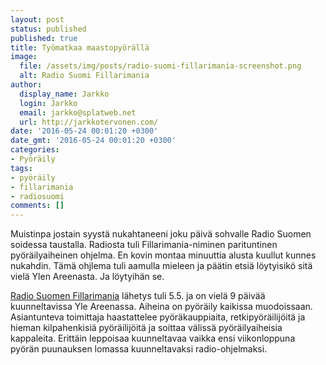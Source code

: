```yaml
---
layout: post
status: published
published: true
title: Työmatkaa maastopyörällä
image:
  file: /assets/img/posts/radio-suomi-fillarimania-screenshot.png
  alt: Radio Suomi Fillarimania
author:
  display_name: Jarkko
  login: Jarkko
  email: jarkko@splatweb.net
  url: http://jarkkotervonen.com/
date: '2016-05-24 00:01:20 +0300'
date_gmt: '2016-05-24 00:01:20 +0300'
categories:
- Pyöräily
tags:
- pyöräily
- fillarimania
- radiosuomi
comments: []
---
```

Muistinpa jostain syystä nukahtaneeni joku päivä sohvalle Radio Suomen soidessa taustalla. Radiosta tuli Fillarimania-niminen parituntinen pyöräilyaiheinen ohjelma. En kovin montaa minuuttia alusta kuullut kunnes nukahdin. Tämä ohjlema tuli aamulla mieleen ja päätin etsiä löytyisikö sitä vielä Ylen Areenasta. Ja löytyihän se.

[Radio Suomen Fillarimania](http://areena.yle.fi/1-3382151) lähetys tuli 5.5. ja on vielä 9 päivää kuunneltavissa Yle Areenassa. Aiheina on pyöräily kaikissa muodoissaan. Asiantunteva toimittaja haastattelee pyöräkauppiaita, retkipyöräilijöitä ja hieman kilpahenkisiä pyöräilijöitä ja soittaa välissä pyöräilyaiheisia kappaleita. Erittäin leppoisaa kuunneltavaa vaikka ensi viikonloppuna pyörän puunauksen lomassa kuunneltavaksi radio-ohjelmaksi.
